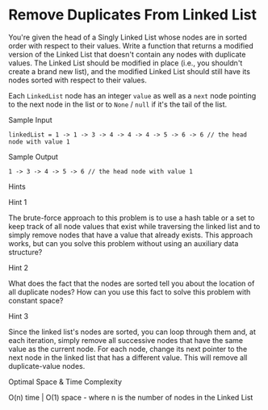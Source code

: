 # Remove Duplicates From Linked List

You're given the head of a Singly Linked List whose nodes are in sorted order with respect to their values. Write a function that returns a modified version of the Linked List that doesn't contain any nodes with duplicate values. The Linked List should be modified in place (i.e., you shouldn't create a brand new list), and the modified Linked List should still have its nodes sorted with respect to their values.

Each `LinkedList` node has an integer `value` as well as a `next` node pointing to the next node in the list or to `None` / `null` if it's the tail of the list.

Sample Input

```
linkedList = 1 -> 1 -> 3 -> 4 -> 4 -> 4 -> 5 -> 6 -> 6 // the head node with value 1
```

Sample Output

```
1 -> 3 -> 4 -> 5 -> 6 // the head node with value 1
```

Hints

Hint 1

The brute-force approach to this problem is to use a hash table or a set to keep track of all node values that exist while traversing the linked list and to simply remove nodes that have a value that already exists. This approach works, but can you solve this problem without using an auxiliary data structure?

Hint 2

What does the fact that the nodes are sorted tell you about the location of all duplicate nodes? How can you use this fact to solve this problem with constant space?

Hint 3

Since the linked list's nodes are sorted, you can loop through them and, at each iteration, simply remove all successive nodes that have the same value as the current node. For each node, change its next pointer to the next node in the linked list that has a different value. This will remove all duplicate-value nodes.

Optimal Space & Time Complexity

O(n) time | O(1) space - where n is the number of nodes in the Linked List
